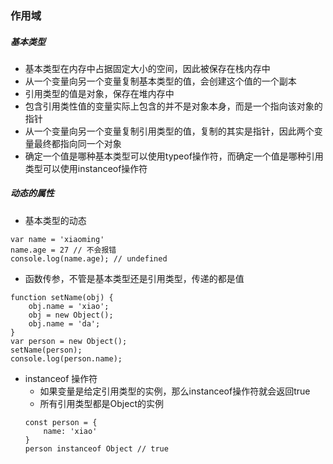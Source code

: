 ### 作用域
##### 基本类型
- 基本类型在内存中占据固定大小的空间，因此被保存在栈内存中
- 从一个变量向另一个变量复制基本类型的值，会创建这个值的一个副本
- 引用类型的值是对象，保存在堆内存中
- 包含引用类性值的变量实际上包含的并不是对象本身，而是一个指向该对象的指针
- 从一个变量向另一个变量复制引用类型的值，复制的其实是指针，因此两个变量最终都指向同一个对象
- 确定一个值是哪种基本类型可以使用typeof操作符，而确定一个值是哪种引用类型可以使用instanceof操作符

##### 动态的属性
- 基本类型的动态
```
var name = 'xiaoming'
name.age = 27 // 不会报错
console.log(name.age); // undefined
```
- 函数传参，不管是基本类型还是引用类型，传递的都是值
```
function setName(obj) {
    obj.name = 'xiao';
    obj = new Object();
    obj.name = 'da';
}
var person = new Object();
setName(person);
console.log(person.name);
```
- instanceof 操作符
  - 如果变量是给定引用类型的实例，那么instanceof操作符就会返回true
  - 所有引用类型都是Object的实例
  ```
  const person = {
      name: 'xiao'
  }
  person instanceof Object // true
  ```
